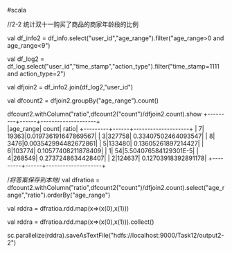 #scala

//2-2 统计双十一购买了商品的商家年龄段的比例

val df_info2 = df_info.select("user_id","age_range").filter("age_range>0 and age_range<9")

val df_log2 = df_log.select("user_id","time_stamp","action_type").filter("time_stamp=1111 and action_type=2")

val dfjoin2 = df_info2.join(df_log2,"user_id")

val dfcount2 = dfjoin2.groupBy("age_range").count()

dfcount2.withColumn("ratio",dfcount2("count")/dfjoin2.count).show
+---------+------+--------------------+                                         
|age_range| count|               ratio|
+---------+------+--------------------+
|        7| 19363|0.019736191647869567|
|        3|327758| 0.33407502464093547|
|        8|  3476|0.003542994482672861|
|        5|133480| 0.13605261897214427|
|        6|103774| 0.10577408211878409|
|        1|    54|5.504076584129301E-5|
|        4|268549|  0.2737248634428407|
|        2|124637| 0.12703918392891178|
+---------+------+--------------------+

/*将答案保存到本地*/
val dfratioa = dfcount2.withColumn("ratio",dfcount2("count")/dfjoin2.count).select("age_range","ratio").orderBy("age_range")

val rddra = dfratioa.rdd.map(x=>(x(0),x(1)))

val rddra = dfratioa.rdd.map(x=>(x(0),x(1))).collect()

sc.parallelize(rddra).saveAsTextFile("hdfs://localhost:9000/Task12/output2-2")
                                                                                








